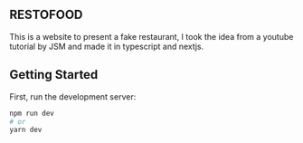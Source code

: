 ## RESTOFOOD

This is a website to present a fake restaurant, I took the idea from a youtube tutorial by JSM and made it in typescript and nextjs.

## Getting Started

First, run the development server:

```bash
npm run dev
# or
yarn dev
```
